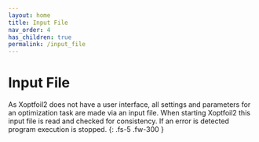```yaml
---
layout: home
title: Input File
nav_order: 4
has_children: true
permalink: /input_file
---
```


# Input File 

As Xoptfoil2 does not have a user interface, all settings and parameters for an optimization task are made via an input file. When starting Xoptfoil2 this input file is read and checked for consistency. If an error is detected program execution is stopped. 
{: .fs-5 .fw-300 }
